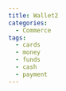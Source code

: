 ```yaml
---
title: Wallet2
categories:
  - Commerce
tags:
  - cards
  - money
  - funds
  - cash
  - payment
---
```

